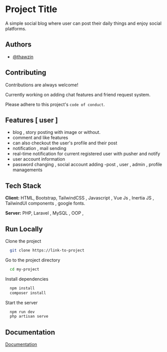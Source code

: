 
# Project Title
A simple social blog where user can post their daily things and enjoy social platforms.

## Authors

- [@thawzin](https://www.github.com/Thawzin229) 


## Contributing

Contributions are always welcome!

Currently working on adding chat features and friend request system.

Please adhere to this project's `code of conduct`.


## Features [ user ]

- blog  , story posting with image or without.
- comment and like features
- can also checkout the user's profile and their post
- notification , mail sending 
- real-time notification for current registered user with pusher and notify
- user account information 
- password changing , social account adding
-post , user , admin , profile managements 
## Tech Stack

**Client:** HTML, Bootstrap, TailwindCSS , Javascript , Vue Js , Inertia JS , TailwindUI components , google fonts.

**Server:** PHP, Laravel , MySQL , OOP ,


## Run Locally

Clone the project

```bash
  git clone https://link-to-project
```

Go to the project directory

```bash
  cd my-project
```

Install dependencies

```bash
  npm install
  composer install
```

Start the server

```bash
  npm run dev
  php artisan serve
```


## Documentation

[Documentation](https://linktodocumentation)

